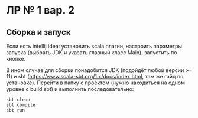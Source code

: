 # ЛР № 1 вар. 2 

## Сборка и запуск

Если есть intellij idea: установить scala плагин, настроить параметры запуска (выбрать JDK и указать главный класс Main), запустить по кнопке.

В ином случае для сборки понадобится JDK (подойдёт любой версии >= 11) и sbt (https://www.scala-sbt.org/1.x/docs/index.html, там же гайд по установке).
Перейти в папку с проектом (нужно находиться на одном уровне с build.sbt) и выполнить последовательно:
```
sbt clean
sbt compile
sbt run
```

